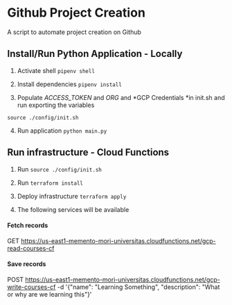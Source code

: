 # Github Project Creation

A script to automate project creation on Github

## Install/Run Python Application - Locally

1. Activate shell `pipenv shell`

2. Install dependencies `pipenv install`

3. Populate *ACCESS_TOKEN* and *ORG* and *GCP Credentials *in init.sh and run exporting the variables

  `source ./config/init.sh`

4. Run application `python main.py`

## Run infrastructure - Cloud Functions

1. Run `source ./config/init.sh`

2. Run `terraform install`

3. Deploy infrastructure `terraform apply`

4. The following services will be available

#### Fetch records

GET https://us-east1-memento-mori-universitas.cloudfunctions.net/gcp-read-courses-cf

#### Save records

POST https://us-east1-memento-mori-universitas.cloudfunctions.net/gcp-write-courses-cf -d '{"name": "Learning Something", "description": "What or why are we learning this"}'

